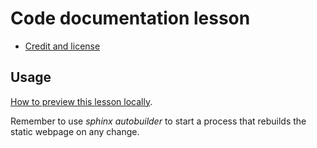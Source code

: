 # Code documentation lesson

- [Credit and license](https://coderefinery.github.io/documentation/license/)
 

## Usage 
[How to preview this lesson locally](https://coderefinery.github.io/sphinx-lesson/contributing-to-a-lesson/#build-and-test-locally). 

Remember to use *sphinx autobuilder* to start a process that rebuilds the static webpage on any change.